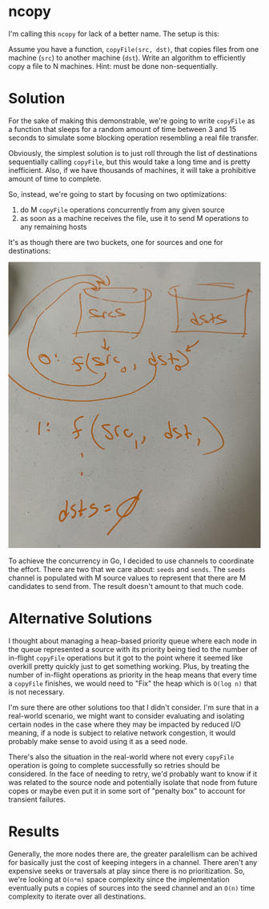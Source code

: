 # ncopy

I'm calling this `ncopy` for lack of a better name. The setup is this:

Assume you have a function, `copyFile(src, dst)`, that copies files from one machine
(`src`) to another machine (`dst`). Write an algorithm to efficiently copy a file
to N machines. Hint: must be done non-sequentially.

# Solution

For the sake of making this demonstrable, we're going to write `copyFile` as a function
that sleeps for a random amount of time between 3 and 15 seconds to simulate some blocking
operation resembling a real file transfer.

Obviously, the simplest solution is to just roll through the list of destinations sequentially calling `copyFile`,
but this would take a long time and is pretty inefficient. Also, if we have thousands of machines, it
will take a prohibitive amount of time to complete.

So, instead, we're going to start by focusing on two optimizations:

1) do M `copyFile` operations concurrently from any given source
2) as soon as a machine receives the file, use it to send M operations to any remaining hosts

It's as though there are two buckets, one for sources and one for destinations:

![Whiteboard](https://github.com/eculver/go-play/blob/ncopy/cmd/ncopy/ncopy.jpg)

To achieve the concurrency in Go, I decided to use channels to coordinate the effort. There
are two that we care about: `seeds` and `sends`. The `seeds` channel is populated with M source values
to represent that there are M candidates to send from. The result doesn't amount to that much code.

# Alternative Solutions

I thought about managing a heap-based priority queue where each node in the queue represented a source with its priority
being tied to the number of in-flight `copyFile` operations but it got to the point where it seemed like overkill pretty quickly
just to get something working. Plus, by treating the number of in-flight operations as priority in the heap means that every time a `copyFile` finishes, we
would need to "Fix" the heap which is `O(log n)` that is not necessary.

I'm sure there are other solutions too that I didn't consider. I'm sure that in a real-world scenario, we might want
to consider evaluating and isolating certain nodes in the case where they may be impacted by reduced I/O meaning, if a node is 
subject to relative network congestion, it would probably make sense to avoid using it as a seed node.

There's also the situation in the real-world where not every `copyFile` operation is going to complete successfully so retries should be considered.
In the face of needing to retry, we'd probably want to know if it was related to the source node and potentially isolate that node
from future copes or maybe even put it in some sort of "penalty box" to account for transient failures.

# Results

Generally, the more nodes there are, the greater paralellism can be achived for basically just the cost of keeping
integers in a channel. There aren't any expensive seeks or traversals at play since there is no prioritization. So, we're
looking at `O(n*m)` space complexity since the implementation eventually puts `m` copies of sources into the seed channel
and an `O(n)` time complexity to iterate over all destinations.
